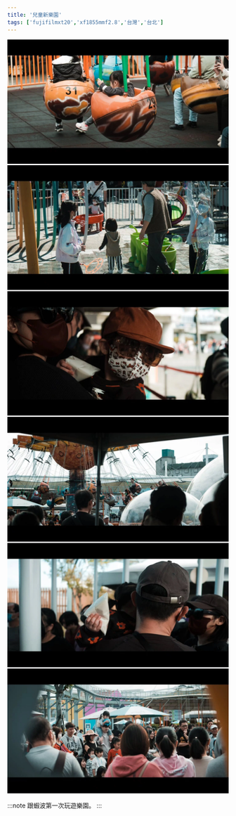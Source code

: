```yaml
---
title: '兒童新樂園'
tags: ['fujifilmxt20','xf1855mmf2.8','台灣','台北']
---
```

![001](./img/instagram_output/202402/006.webp)
![002](./img/instagram_output/202402/005.webp)
![003](./img/instagram_output/202402/004.webp)
![004](./img/instagram_output/202402/003.webp)
![005](./img/instagram_output/202402/002.webp)
![006](./img/instagram_output/202402/001.webp)

:::note 
跟蝦波第一次玩遊樂園。
:::